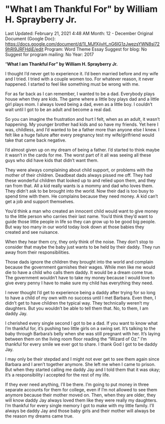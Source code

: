 # "What I am Thankful For" by William H. Sprayberry Jr.

Last Updated: February 21, 2021 4:48 AM
Month: 12 - December
Original Document (Google Doc): https://docs.google.com/document/d/1I_MJfXjivH_nG6lG1zJwezsYWN8sl729hRI9JRFHdjE/edit
Program: Word Theme Essay
Suggest for blog: No
Suggest for program mailing: No
Year: 2017

“**What I am Thankful For” by William H. Sprayberry Jr.**

I thought I’d never get to experience it. I’d been married before and my wife and I tried. I tried with a couple women too. For whatever reason, it never happened. I started to feel like something must be wrong with me.

For as far back as I can remember, I wanted to be a dad. Everybody plays house when they are kids. The game where a little boy plays dad and a little girl plays mom. I always loved being a dad, even as a little boy. I couldn’t wait until I got to be an adult and become a real dad.

So you can imagine the frustration and hurt I felt, when as an adult, it wasn’t happening. My younger brother had kids and so have my friends. Yet here I was, childless, and I’d wanted to be a father more than anyone else I knew. I felt like a huge failure after every pregnancy test my wife/girlfriend would take that came back negative.

I’d almost given up on my dream of being a father. I’d started to think maybe it wasn’t in the cards for me. The worst part of it all was seeing all these guys who did have kids that didn’t want them.

They were always complaining about child support, or problems with the mother of their children. Deadbeat dads always pissed me off. They had these wonderful children that looked up to and relied upon them, and they ran from that. All a kid really wants is a mommy and dad who loves them. They didn't ask to be brought into the world. Now their dad is too busy to spend time with them. He complains because they need money. A kid can’t get a job and support themselves.

You’d think a man who created an innocent child would want to give money to the little person who carries their last name. You’d think they’d want to guide those little people in life so they can grow up to be good big people. But way too many in our world today look down at those babies they created and see nuisance.

When they hear them cry, they only think of the noise. They don’t stop to consider that maybe the baby just wants to be held by their daddy. They run away from their responsibilities.

Those dads ignore the children they brought into the world and complain because the government garnishes their wages. While men like me would die to have a child who calls them daddy. It would be a dream come true. The government wouldn’t have to take my money because I would love to give every penny I have to make sure my child has everything they need.

I never thought I’d get to experience being a daddy after trying for so long to have a child of my own with no success until I met Barbara. Even then, I didn’t get to have children the typical way. They technically weren’t my daughters. But you wouldn’t be able to tell them that. No, to them, I am daddy Jay.

I cherished every single second I got to be a dad. If you want to know what I’m thankful for, it’s pushing two little girls on a swing set. It’s talking to the baby through Barbara’s belly when she was still pregnant with her. It’s laying between them on the living room floor reading the “Wizard of Oz.” I’m thankful for every smile we ever got to share. I thank God I got to be daddy Jay.

I may only be their stepdad and I might not ever get to see them again since Barbara and I aren’t together anymore. She left me when I came to prison. But when they started calling me daddy Jay and I told them that it was okay; it’s a responsibility i accepted for the rest of my life.

If they ever need anything, I’ll be there. I’m going to put money in three separate accounts for them for college, even if I’m not allowed to see them anymore because their mother moved on. Then, when they are older, they will know daddy Jay always loved them like they were really my daughters. I’m thankful for every single memory I got to make with my little family. I’ll always be daddy Jay and those baby girls and their mother will always be the reason my dreams came true.